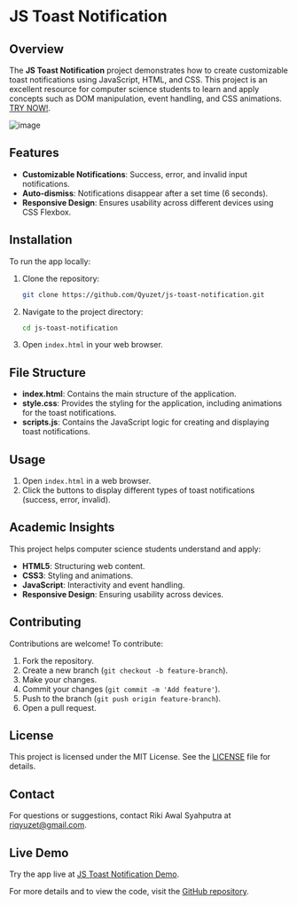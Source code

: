# JS Toast Notification

## Overview

The **JS Toast Notification** project demonstrates how to create customizable toast notifications using JavaScript, HTML, and CSS. This project is an excellent resource for computer science students to learn and apply concepts such as DOM manipulation, event handling, and CSS animations.
[TRY NOW!](https://qyuzet.github.io/js-toast-notification/).

![image](https://github.com/Qyuzet/js-toast-notification/assets/93258081/d41a0e28-4578-4d45-a382-e907b3ead42d)

## Features

- **Customizable Notifications**: Success, error, and invalid input notifications.
- **Auto-dismiss**: Notifications disappear after a set time (6 seconds).
- **Responsive Design**: Ensures usability across different devices using CSS Flexbox.

## Installation

To run the app locally:

1. Clone the repository:
    ```bash
    git clone https://github.com/Qyuzet/js-toast-notification.git
    ```
2. Navigate to the project directory:
    ```bash
    cd js-toast-notification
    ```
3. Open `index.html` in your web browser.

## File Structure

- **index.html**: Contains the main structure of the application.
- **style.css**: Provides the styling for the application, including animations for the toast notifications.
- **scripts.js**: Contains the JavaScript logic for creating and displaying toast notifications.

## Usage

1. Open `index.html` in a web browser.
2. Click the buttons to display different types of toast notifications (success, error, invalid).

## Academic Insights

This project helps computer science students understand and apply:

- **HTML5**: Structuring web content.
- **CSS3**: Styling and animations.
- **JavaScript**: Interactivity and event handling.
- **Responsive Design**: Ensuring usability across devices.

## Contributing

Contributions are welcome! To contribute:

1. Fork the repository.
2. Create a new branch (`git checkout -b feature-branch`).
3. Make your changes.
4. Commit your changes (`git commit -m 'Add feature'`).
5. Push to the branch (`git push origin feature-branch`).
6. Open a pull request.

## License

This project is licensed under the MIT License. See the [LICENSE](https://github.com/Qyuzet/js-toast-notification/blob/main/LICENSE) file for details.

## Contact

For questions or suggestions, contact Riki Awal Syahputra at [riqyuzet@gmail.com](mailto:riqyuzet@gmail.com).

## Live Demo

Try the app live at [JS Toast Notification Demo](https://qyuzet.github.io/js-toast-notification/).

For more details and to view the code, visit the [GitHub repository](https://github.com/Qyuzet/js-toast-notification).
